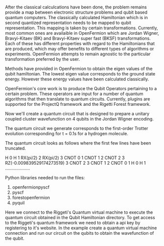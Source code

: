 After the classical calculcations have been done, the problem remains provide a map between electronic structure problems and qubit based quantum computers. The classically calculated Hamiltonian which is in second quantized representation needs to be mapped to qubit representation. This mapping is taken by certain transformations. Currently, most common ones are availaible in OpenFermion which are Jordan Wigner, Bravyi-Kitaev (BK) and Bravyi-Kitaev super fast (BKSF) transformations.  Each of these has different properties with regard to the Hamiltonians that are produced, which may offer benefits to different types of algorithms or experiments. OpenFermion attempts to remain agnostic to the particular transformation preferred by the user.

Methods have provided in OpenFermion to obtain the eigen values of the qubit hamiltonian. The lowest eigen value corresponds to the ground state energy. However these energy values have been calculated classically.

OpenFermion's core work is to produce the Qubit Operators pertaining to a certain problem. These operators are input for a number of quantum algorithms that then translate to quantum circuits. Currently, plugins are supported for the ProjectQ framework and the Rigetti Forest framework. 

Now we'll create a quantum circuit that is designed to prepare a unitary coupled cluster wavefunction on 4 qubits in the Jordan Wigner encoding. 

The quantum circuit we generate corresponds to the first-order Trotter evolution corresponding for t = 0.1s for a hydrogen molecule.

The quantum circuit looks as follows where the first few lines have been truncated.

H 0
H 1
RX(pi/2) 2
RX(pi/2) 3
CNOT 0 1
CNOT 1 2
CNOT 2 3
RZ(-0.009839529174273519) 3
CNOT 2 3
CNOT 1 2
CNOT 0 1
H 0
H 1
....................

Python libraries needed to run the files:
1. openfermionpyscf
2. pyscf
3. forestopenfermion
4. pyquil

Here we connect to the Riggeti's Quantum virtual machine to execute the quantum circuit obtained in the Qubit Hamiltonian directory. To get access to the Riggeti's quantum framework we need to obtain a api key by registering to it's website. In the example create a quantum virtual machine connection and run our circuit on the qubits to obtain the wavefunction of the qubit.
